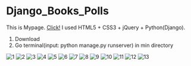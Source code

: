 # Django_Books_Polls


This is Mypage. [Click!](http://ingmcc123.pythonanywhere.com/)
I used HTML5 + CSS3 + jQuery + Python(Django).

1. Download
2. Go terminal(input: python manage.py runserver) in min directory

![1](https://user-images.githubusercontent.com/43161094/54888032-e26bd480-4edc-11e9-9446-138b86c2c926.jpg)
![2](https://user-images.githubusercontent.com/43161094/54888034-e26bd480-4edc-11e9-9a26-1c57d808af7a.jpg)
![3](https://user-images.githubusercontent.com/43161094/54888035-e3046b00-4edc-11e9-945d-c9dc21849508.jpg)
![4](https://user-images.githubusercontent.com/43161094/54888036-e3046b00-4edc-11e9-9d6f-607c25225f6c.jpg)
![5](https://user-images.githubusercontent.com/43161094/54888037-e3046b00-4edc-11e9-902c-73f9ba153641.jpg)
![6](https://user-images.githubusercontent.com/43161094/54888038-e3046b00-4edc-11e9-81dd-b532133ea85f.jpg)
![7](https://user-images.githubusercontent.com/43161094/54888039-e39d0180-4edc-11e9-99d9-a911b7aaad8c.jpg)
![8](https://user-images.githubusercontent.com/43161094/54888040-e39d0180-4edc-11e9-9a4c-1cfaa8888010.jpg)
![9](https://user-images.githubusercontent.com/43161094/54888041-e39d0180-4edc-11e9-9f56-d9049f676391.jpg)
![10](https://user-images.githubusercontent.com/43161094/54888042-e39d0180-4edc-11e9-97f5-ec1dfc7bfc64.jpg)
![11](https://user-images.githubusercontent.com/43161094/54888043-e4359800-4edc-11e9-8e50-cb95dca279e1.jpg)
![12](https://user-images.githubusercontent.com/43161094/54888044-e4359800-4edc-11e9-8f7d-a609cb7ba7e3.jpg)
![13](https://user-images.githubusercontent.com/43161094/54888045-e4359800-4edc-11e9-84c7-19ecf040fdf7.jpg)
